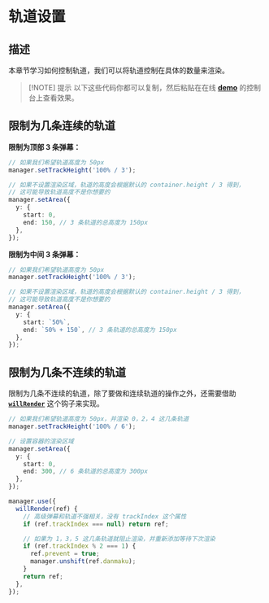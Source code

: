 # 轨道设置

## 描述

本章节学习如何控制轨道，我们可以将轨道控制在具体的数量来渲染。

> [!NOTE] 提示
> 以下这些代码你都可以复制，然后粘贴在在线 [**demo**](https://imtaotao.github.io/danmu/) 的控制台上查看效果。

## 限制为几条连续的轨道

**限制为顶部 3 条弹幕：**

```ts {2,8-9}
// 如果我们希望轨道高度为 50px
manager.setTrackHeight('100% / 3');

// 如果不设置渲染区域，轨道的高度会根据默认的 container.height / 3 得到，
// 这可能导致轨道高度不是你想要的
manager.setArea({
  y: {
    start: 0,
    end: 150, // 3 条轨道的总高度为 150px
  },
});
```

**限制为中间 3 条弹幕：**

```ts {2,8-9}
// 如果我们希望轨道高度为 50px
manager.setTrackHeight('100% / 3');

// 如果不设置渲染区域，轨道的高度会根据默认的 container.height / 3 得到，
// 这可能导致轨道高度不是你想要的
manager.setArea({
  y: {
    start: `50%`,
    end: `50% + 150`, // 3 条轨道的总高度为 150px
  },
});
```

## 限制为几条不连续的轨道

限制为几条不连续的轨道，除了要做和连续轨道的操作之外，还需要借助 [**`willRender`**](../reference/manager-hooks/#hooks-willrender) 这个钩子来实现。

```ts {2,7-8,15,18-21}
// 如果我们希望轨道高度为 50px，并渲染 0，2，4 这几条轨道
manager.setTrackHeight('100% / 6');

// 设置容器的渲染区域
manager.setArea({
  y: {
    start: 0,
    end: 300, // 6 条轨道的总高度为 300px
  },
});

manager.use({
  willRender(ref) {
    // 高级弹幕和轨道不强相关，没有 trackIndex 这个属性
    if (ref.trackIndex === null) return ref;

    // 如果为 1，3，5 这几条轨道就阻止渲染，并重新添加等待下次渲染
    if (ref.trackIndex % 2 === 1) {
      ref.prevent = true;
      manager.unshift(ref.danmaku);
    }
    return ref;
  },
});
```
